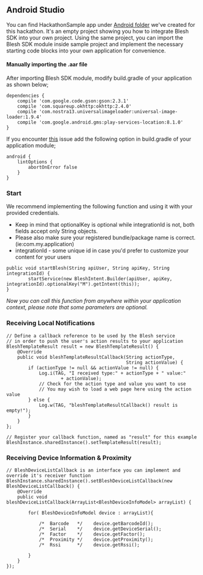 ## Android Studio

You can find HackathonSample app under [Android folder](https://github.com/bleshinc/IntertechHackathon/Android) we've created for this hackathon. It's an empty project showing you how to integrate Blesh SDK into your own project. Using the same project, you can import the Blesh SDK module inside sample project and implement the necessary starting code blocks into your own application for convenience.

#### Manually importing the .aar file

After importing Blesh SDK module, modify build.gradle of your application as shown below;

```
dependencies {
    compile 'com.google.code.gson:gson:2.3.1'
    compile 'com.squareup.okhttp:okhttp:2.4.0'
    compile 'com.nostra13.universalimageloader:universal-image-loader:1.9.4'
    compile 'com.google.android.gms:play-services-location:8.1.0'
}

```

If you encounter [this](https://github.com/square/okhttp/issues/1346) issue add the following option in build.gradle of your application module;

```
android {
    lintOptions {
        abortOnError false
    }
}
```

### Start

We recommend implementing the following function and using it with your provided credentials.

* Keep in mind that optionalKey is optional while integrationId is not, both fields accept only String objects.
* Please also make sure your registered bundle/package name is correct. (ie:com.my.application)
* integrationId - some unique id in case you'd prefer to customize your content for your users

```
public void startBlesh(String apiUser, String apiKey, String integrationId) {
        startService(new BleshIntent.Builder(apiUser, apiKey, integrationId).optionalKey("M").getIntent(this));
}

```

_Now you can call this function from anywhere within your application context, please note that some parameters are optional._

### Receiving Local Notifications

```
// Define a callback reference to be used by the Blesh service
// in order to push the user's action results to your application
BleshTemplateResult result = new BleshTemplateResult() {
    @Override
    public void bleshTemplateResultCallback(String actionType,
                                            String actionValue) {
        if (actionType != null && actionValue != null) {
            Log.i(TAG, "I received type:" + actionType + " value:"
                    + actionValue);
            // Check for the action type and value you want to use
            // You may wish to load a web page here using the action value
        } else {
            Log.w(TAG, "bleshTemplateResultCallback() result is empty!");
        }
    }
};

// Register your callback function, named as "result" for this example
BleshInstance.sharedInstance().setTemplateResult(result);
```

### Receiving Device Information & Proximity

```
// BleshDeviceListCallback is an interface you can implement and override it's receiver function
BleshInstance.sharedInstance().setBleshDeviceListCallback(new BleshDeviceListCallback() {
    @Override
    public void bleshDeviceListCallback(ArrayList<BleshDeviceInfoModel> arrayList) {

        for( BleshDeviceInfoModel device : arrayList){

            /*  Barcode   */    device.getBarcodeId();
            /*  Serial    */    device.getDeviceSerial();
            /*  Factor    */    device.getFactor();
            /*  Proximity */    device.getProximity();
            /*  Rssi      */    device.getRssi();

        }
    }
});
```
